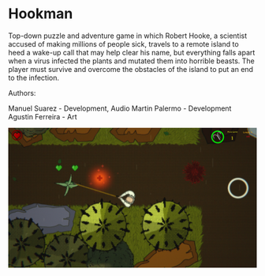 # Hookman

Top-down puzzle and adventure game in which Robert Hooke, a scientist accused of making millions of people sick, travels to a remote island to heed a wake-up call that may help clear his name, but everything falls apart  when a virus infected the plants and mutated them into horrible beasts. The player must survive and overcome the obstacles of the island to put an end to the infection.

Authors:

Manuel Suarez - Development, Audio
Martin Palermo - Development 
Agustin Ferreira - Art


![Alt text](f4jA9K.jpg?raw=true "Title")
 
